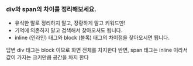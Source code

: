 ### div와 span의 차이를 정리해보세요.

- 유식한 말로 정리하지 말고, 장황하게 말고 키워드만!
- 기억에 의존하지 말고 검색해서 찾아오셔도 됩니다.
- inline (인라인) 태그와 block (블록) 태그의 차이점을 찾아오시면 됩니다.

답변
div 태그는 block 이므로 화면 전체를 차지한다
반면, span 태그는 inline 이라서 값이 가지는 크키만큼 공간을 차지 한다
